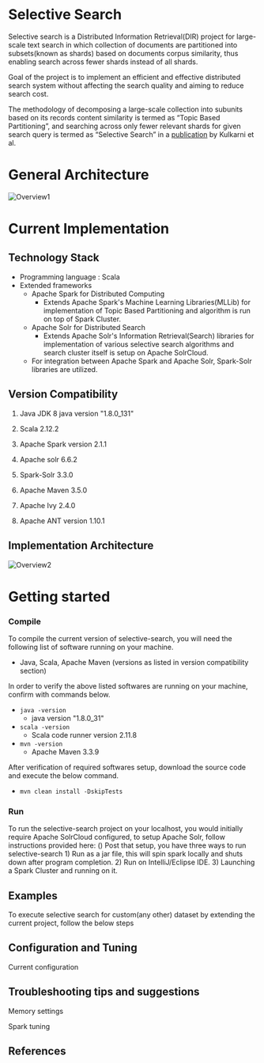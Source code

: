 # Selective Search


Selective search is a Distributed Information Retrieval(DIR) project for large-scale text search in which collection of documents are partitioned into subsets(known as shards) based on documents corpus similarity, thus enabling search across fewer shards instead of all shards.
 
 Goal of the project is to implement an efficient and effective distributed search system without affecting the search quality and aiming to reduce search cost. 
 
The methodology of decomposing a large-scale collection into subunits based on its records content similarity is termed as “Topic Based Partitioning”, and searching across only fewer relevant shards for given search query is termed as “Selective Search” in a [publication](online.sfsu.edu/ak/#publications) by Kulkarni et al. 



# General Architecture


![Overview1](https://raw.githubusercontent.com/rajanim/selective-search/master/docs/general_selective_search_arc.jpg)

#

# Current Implementation


## Technology Stack 
* Programming language : Scala
* Extended frameworks 
    * Apache Spark for Distributed Computing
        * Extends Apache Spark's Machine Learning Libraries(MLLib) for implementation of Topic Based Partitioning and algorithm is run on top of Spark Cluster. 
    * Apache Solr for Distributed Search
        * Extends Apache Solr's Information Retrieval(Search) libraries for implementation of various selective search algorithms and search cluster itself is setup on Apache SolrCloud. 
    * For integration between Apache Spark and Apache Solr, Spark-Solr libraries are utilized.


## Version Compatibility 
1. Java JDK 8 java version "1.8.0_131"

2. Scala 2.12.2

3. Apache Spark version 2.1.1

4. Apache solr 6.6.2

5. Spark-Solr 3.3.0

6. Apache Maven 3.5.0

7. Apache Ivy 2.4.0

8. Apache ANT version 1.10.1


## Implementation Architecture 
![Overview2](https://raw.githubusercontent.com/rajanim/selective-search/master/docs/impl_selective_search.jpg)


 
# Getting started

### Compile
To compile the current version of selective-search, you will need the following list of software running on your machine.
* Java, Scala, Apache Maven (versions as listed in version compatibility section)
 
 In order to verify the above listed softwares are running on your machine, confirm with commands below.
 * `java -version` 
    *  java version "1.8.0_31"
 * `scala -version`
    * Scala code runner version 2.11.8
 * `mvn -version`
    * Apache Maven 3.3.9


After verification of required softwares setup, download the source code and execute the below command.
* `mvn clean install -DskipTests`


### Run
To run the selective-search project on your localhost, you would initially require Apache SolrCloud configured, to setup Apache Solr, follow instructions provided here: ()
Post that setup, you have three ways to run selective-search
    1) Run as a jar file, this will spin spark locally and shuts down after program completion.
    2) Run on IntelliJ/Eclipse IDE.
    3) Launching a Spark Cluster and running on it.


## Examples
To execute selective search for custom(any other) dataset by extending the current project, follow the below steps



## Configuration and Tuning
Current configuration


## Troubleshooting tips and suggestions
Memory settings

Spark tuning


## References
